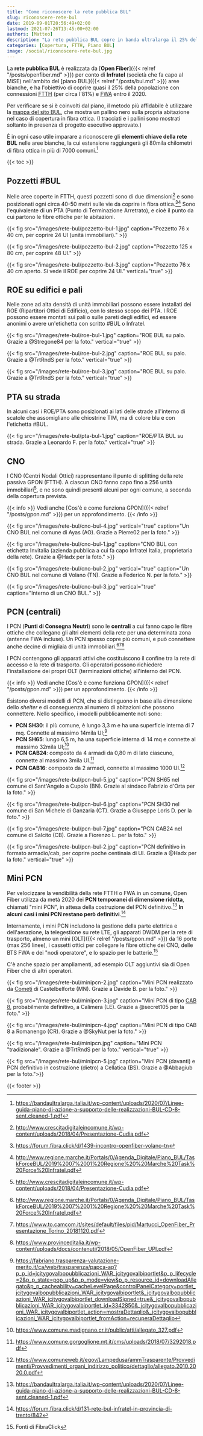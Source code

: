 ```yaml
---
title: "Come riconoscere la rete pubblica BUL"
slug: riconoscere-rete-bul
date: 2019-09-01T20:56:49+02:00
lastmod: 2021-07-26T13:45:00+02:00
authors: [Matteo]
description: "La rete pubblica BUL copre in banda ultralarga il 25% della popolazione. Può quindi essere utile conoscerne gli elementi principali."
categories: [Copertura, FTTH, Piano BUL]
image: /social/riconoscere-rete-bul.jpg
---
```


La **rete pubblica BUL** è realizzata da [**Open Fiber**]({{< relref "/posts/openfiber.md" >}}) per conto di **Infratel** (società che fa capo al MiSE) nell'ambito del [piano BUL]({{< relref "/posts/bul.md" >}}) aree bianche, e ha l'obiettivo di coprire quasi il 25% della popolazione con connessioni <abbr title="Fiber To The Home, fibra fino a casa">FTTH</abbr> (per circa l'81%) e <abbr title="Fixed Wireless Access, connessione senza fili">FWA</abbr> entro il 2020.

Per verificare se si è coinvolti dal piano, il metodo più affidabile è utilizzare la [mappa del sito BUL](https://bandaultralarga.italia.it/mappa/), che mostra un pallino nero sulla propria abitazione nel caso di copertura in fibra ottica. (I tracciati e i pallini sono mostrati soltanto in presenza di progetto esecutivo approvato.)

È in ogni caso utile imparare a riconoscere gli **elementi chiave della rete BUL** nelle aree bianche, la cui estensione raggiungerà gli 80mila chilometri di fibra ottica in più di 7000 comuni.[^piano-of]

[^piano-of]: https://bandaultralarga.italia.it/wp-content/uploads/2020/07/Linee-guida-piano-di-azione-a-supporto-delle-realizzazioni-BUL-CD-8-sent.cleaned-1.pdf

{{< toc >}}

## Pozzetti #BUL

Nelle aree coperte in FTTH, questi pozzetti sono di due dimensioni[^pozz3] e sono posizionati ogni circa 40-50 metri sulle vie da coprire in fibra ottica.[^pozz1][^pozz2] Sono l'equivalente di un PTA (Punto di Terminazione Arretrato), e cioè il punto da cui partono le fibre ottiche per le abitazioni.

[^pozz1]: https://forum.fibra.click/d/1439-incontro-openfiber-volano-tn
[^pozz2]: http://www.regione.marche.it/Portals/0/Agenda_Digitale/Piano_BUL/TaskForceBUL/2019%2007%2001%20Regione%20%20Marche%20Task%20Force%20Infratel.pdf
[^pozz3]: http://www.crescitadigitaleincomune.it/wp-content/uploads/2018/04/Presentazione-Cudia.pdf

{{< fig src="/images/rete-bul/pozzetto-bul-1.jpg" caption="Pozzetto 76 x 40 cm, per coprire 24 UI (unità immobiliari)." >}}

{{< fig src="/images/rete-bul/pozzetto-bul-2.jpg" caption="Pozzetto 125 x 80 cm, per coprire 48 UI." >}}

{{< fig src="/images/rete-bul/pozzetto-bul-3.jpg" caption="Pozzetto 76 x 40 cm aperto. Si vede il ROE per coprire 24 UI." vertical="true" >}}

## ROE su edifici e pali

Nelle zone ad alta densità di unità immobiliari possono essere installati dei ROE (Ripartitori Ottici di Edificio), con lo stesso scopo dei PTA. I ROE possono essere montati sui pali o sulle pareti degli edifici, ed essere anonimi o avere un'etichetta con scritto #BUL o Infratel.

{{< fig src="/images/rete-bul/roe-bul-1.jpg" caption="ROE BUL su palo. Grazie a @Stregone84 per la foto." vertical="true" >}}

{{< fig src="/images/rete-bul/roe-bul-2.jpg" caption="ROE BUL su palo. Grazie a @TrtRndS per la foto." vertical="true" >}}

{{< fig src="/images/rete-bul/roe-bul-3.jpg" caption="ROE BUL su palo. Grazie a @TrtRndS per la foto." vertical="true" >}}

## PTA su strada

In alcuni casi i ROE/PTA sono posizionati ai lati delle strade all'interno di scatole che assomigliano alle chiostrine TIM, ma di colore blu e con l'etichetta #BUL.

{{< fig src="/images/rete-bul/pta-bul-1.jpg" caption="ROE/PTA BUL su strada. Grazie a Leonardo F. per la foto." vertical="true" >}}

## CNO

I CNO (Centri Nodali Ottici) rappresentano il punto di splitting della rete passiva GPON (FTTH). A ciascun CNO fanno capo fino a 256 unità immobiliari[^pozz3], e ne sono quindi presenti alcuni per ogni comune, a seconda della copertura prevista.

{{< info >}}
Vedi anche [Cos'è e come funziona GPON]({{< relref "/posts/gpon.md" >}}) per un approfondimento.
{{< /info >}}

{{< fig src="/images/rete-bul/cno-bul-4.jpg" vertical="true" caption="Un CNO BUL nel comune di Ayas (AO). Grazie a Pierre02 per la foto." >}}

{{< fig src="/images/rete-bul/cno-bul-1.jpg" caption="CNO BUL con etichetta Invitalia (azienda pubblica a cui fa capo Infratel Italia, proprietaria della rete). Grazie a @Hadx per la foto." >}}

{{< fig src="/images/rete-bul/cno-bul-2.jpg" vertical="true" caption="Un CNO BUL nel comune di Volano (TN). Grazie a Federico N. per la foto." >}}

{{< fig src="/images/rete-bul/cno-bul-3.jpg" vertical="true" caption="Interno di un CNO BUL." >}}

## PCN (centrali)

I PCN (**Punti di Consegna Neutri**) sono le **centrali** a cui fanno capo le fibre ottiche che collegano gli altri elementi della rete per una determinata zona (antenne FWA incluse). Un PCN spesso copre più comuni, e può connettere anche decine di migliaia di unità immobiliari.[^pozz2][^pcn1][^pcn2]

[^pcn1]: https://www.to.camcom.it/sites/default/files/pid/Martucci_OpenFiber_Presentazione_Torino_20181120.pdf
[^pcn2]: https://www.provinceditalia.it/wp-content/uploads/docs/contenuti/2018/05/OpenFiber_UPI.pdf

I PCN contengono gli apparati attivi che costituiscono il confine tra la rete di accesso e la rete di trasporto. Gli operatori possono richiedere l'installazione dei propri OLT (terminazioni ottiche) all'interno del PCN.

{{< info >}}
Vedi anche [Cos'è e come funziona GPON]({{< relref "/posts/gpon.md" >}}) per un approfondimento.
{{< /info >}}

Esistono diversi modelli di PCN, che si distinguono in base alla dimensione dello *shelter* e di conseguenza al numero di abitazioni che possono connettere. Nello specifico, i modelli pubblicamente noti sono:

- **PCN SH30**: il più comune, è lungo 3,3 m e ha una superficie interna di 7 mq. Connette al massimo 14mila UI;[^sh30]
- **PCN SH65**: lungo 6,5 m, ha una superficie interna di 14 mq e connette al massimo 32mila UI;[^sh65]
- **PCN CAB24**: composto da 4 armadi da 0,80 m di lato ciascuno, connette al massimo 3mila UI.[^cab24]
- **PCN CAB16**: composto da 2 armadi, connette al massimo 1000 UI.[^cab16]

[^sh30]: https://fabriano.trasparenza-valutazione-merito.it/ca/web/trasparenza/papca-ap?p_p_id=jcitygovalbopubblicazioni_WAR_jcitygovalbiportlet&p_p_lifecycle=2&p_p_state=pop_up&p_p_mode=view&p_p_resource_id=downloadAllegato&p_p_cacheability=cacheLevelPage&controlPanelCategory=portlet_jcitygovalbopubblicazioni_WAR_jcitygovalbiportlet&_jcitygovalbopubblicazioni_WAR_jcitygovalbiportlet_downloadSigned=true&_jcitygovalbopubblicazioni_WAR_jcitygovalbiportlet_id=3342850&_jcitygovalbopubblicazioni_WAR_jcitygovalbiportlet_action=mostraDettaglio&_jcitygovalbopubblicazioni_WAR_jcitygovalbiportlet_fromAction=recuperaDettaglio

[^sh65]: https://www.comune.madignano.cr.it/public/atti/allegato_327.pdf

[^cab24]: https://www.comune.gorgoglione.mt.it/cms/uploads/2018/07/3292018.pdf

[^cab16]: https://www.comuneweb.it/egov/Lampedusa/ammTrasparente/Provvedimenti/Provvedimenti_organi_indirizzo_politico/dettaglio/allegato.2010.2020.0.pdf

{{< fig src="/images/rete-bul/pcn-bul-5.jpg" caption="PCN SH65 nel comune di Sant'Angelo a Cupolo (BN). Grazie al sindaco Fabrizio d'Orta per la foto." >}}

{{< fig src="/images/rete-bul/pcn-bul-6.jpg" caption="PCN SH30 nel comune di San Michele di Ganzaria (CT). Grazie a Giuseppe Loris D. per la foto." >}}

{{< fig src="/images/rete-bul/pcn-bul-7.jpg" caption="PCN CAB24 nel comune di Salcito (CB). Grazie a Fiorenzo L. per la foto." >}}

{{< fig src="/images/rete-bul/pcn-bul-2.jpg" caption="PCN definitivo in formato armadio/cab, per coprire poche centinaia di UI. Grazie a @Hadx per la foto." vertical="true" >}}

## Mini PCN

Per velocizzare la vendibilità della rete FTTH o FWA in un comune, Open Fiber utilizza da metà 2020 dei **PCN temporanei di dimensione ridotta**, chiamati "mini PCN", in attesa della costruzione del PCN definitivo.[^minipcn] **In alcuni casi i mini PCN restano però definitivi**.[^minipcndef]

[^minipcn]: https://bandaultralarga.italia.it/wp-content/uploads/2020/07/Linee-guida-piano-di-azione-a-supporto-delle-realizzazioni-BUL-CD-8-sent.cleaned-1.pdf
[^minipcndef]: https://forum.fibra.click/d/131-rete-bul-infratel-in-provincia-di-trento/842

Internamente, i mini PCN includono la gestione della parte elettrica e dell'aerazione, la telegestione su rete LTE, gli apparati DWDM per la rete di trasporto, almeno un mini [OLT]({{< relref "/posts/gpon.md" >}}) da 16 porte (max 256 linee), i cassetti ottici per collegare le fibre ottiche dei CNO, delle BTS FWA e dei "nodi operatore", e lo spazio per le batterie.[^minipcn2]

C'è anche spazio per ampliamenti, ad esempio OLT aggiuntivi sia di Open Fiber che di altri operatori.

{{< fig src="/images/rete-bul/minipcn-2.jpg" caption="Mini PCN realizzato da [Cometi](http://www.cometi.it/it/she_e_cab/prodotti/shelter/armadi-stradali-per-fibra-ottica-cabinet-per-connessione-a-banda-larga-misuratori-pozzetti-e-rack_240.html) di Castelbelforte (MN). Grazie a Davide B. per la foto." >}}

{{< fig src="/images/rete-bul/minipcn-3.jpg" caption="Mini PCN di tipo [CAB 8](https://forum.fibra.click/d/14646-a-cosa-servono-questi-nuovi-segni/426), probabilmente definitivo, a Calimera (LE). Grazie a @secret105 per la foto." >}}

{{< fig src="/images/rete-bul/minipcn-4.jpg" caption="Mini PCN di tipo CAB 8 a Romanengo (CR). Grazie a @SkyNut per la foto." >}}

{{< fig src="/images/rete-bul/minipcn.jpg" caption="Mini PCN \"tradizionale\". Grazie a @TrtRndS per la foto." vertical="true" >}}

{{< fig src="/images/rete-bul/minipcn-5.jpg" caption="Mini PCN (davanti) e PCN definitivo in costruzione (dietro) a Cellatica (BS). Grazie a @Abbagiub per la foto.">}}


[^minipcn2]: Fonti di FibraClick

{{< footer >}}
 